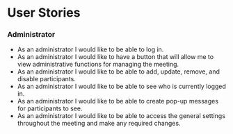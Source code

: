 # User Stories

### Administrator

- As an administrator I would like to be able to log in.
- As an administrator I would like to have a button that will allow me to view administrative functions for managing the meeting.
- As an administrator I would like to be able to add, update, remove, and disable participants.
- As an administrator I would like to be able to see who is currently logged in.
- As an administrator I would like to be able to create pop-up messages for participants to see.
- As an administrator I would like to be able to access the general settings throughout the meeting and make any required changes.